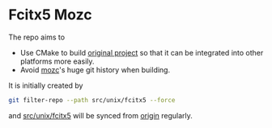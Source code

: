 # Fcitx5 Mozc

The repo aims to

* Use CMake to build [original project](https://github.com/fcitx/mozc) so that it can be integrated into other platforms more easily.
* Avoid [mozc](https://github.com/google/mozc)'s huge git history when building.

It is initially created by

```sh
git filter-repo --path src/unix/fcitx5 --force
```

and [src/unix/fcitx5](./src/unix/fcitx5) will be synced from [origin](https://github.com/fcitx/mozc/tree/fcitx/src/unix/fcitx5) regularly.
